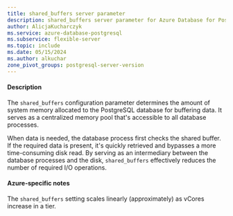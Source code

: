 ```yaml
---
title: shared_buffers server parameter
description: shared_buffers server parameter for Azure Database for PostgreSQL - Flexible Server.
author: AlicjaKucharczyk
ms.service: azure-database-postgresql
ms.subservice: flexible-server
ms.topic: include
ms.date: 05/15/2024
ms.author: alkuchar
zone_pivot_groups: postgresql-server-version
---
```

#### Description

The `shared_buffers` configuration parameter determines the amount of system memory allocated to the PostgreSQL database for buffering data. It serves as a centralized memory pool that's accessible to all database processes.

When data is needed, the database process first checks the shared buffer. If the required data is present, it's quickly retrieved and bypasses a more time-consuming disk read. By serving as an intermediary between the database processes and the disk, `shared_buffers` effectively reduces the number of required I/O operations.

#### Azure-specific notes
The `shared_buffers` setting scales linearly (approximately) as vCores increase in a tier.